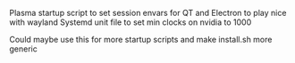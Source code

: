 Plasma startup script to set session envars for QT and Electron to play nice with wayland
Systemd unit file to set min clocks on nvidia to 1000

Could maybe use this for more startup scripts and make install.sh more generic
